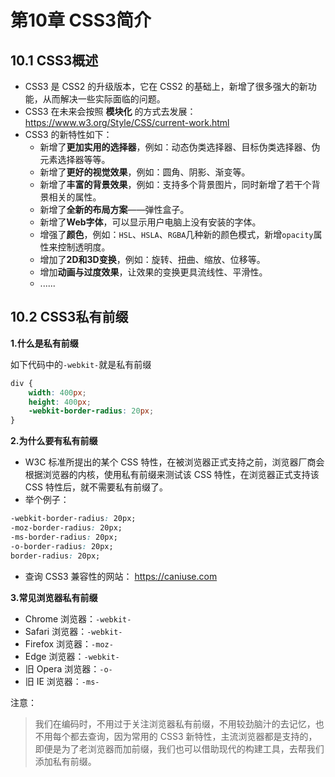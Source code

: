 # 第10章 CSS3简介

## 10.1 CSS3概述

- CSS3 是 CSS2 的升级版本，它在 CSS2 的基础上，新增了很多强大的新功能，从而解决一些实际面临的问题。
- CSS3 在未来会按照 **模块化** 的方式去发展： https://www.w3.org/Style/CSS/current-work.html
- CSS3 的新特性如下：
    - 新增了**更加实用的选择器**，例如：动态伪类选择器、目标伪类选择器、伪元素选择器等等。
    - 新增了**更好的视觉效果**，例如：圆角、阴影、渐变等。
    - 新增了**丰富的背景效果**，例如：支持多个背景图片，同时新增了若干个背景相关的属性。
    - 新增了**全新的布局方案**——弹性盒子。
    - 新增了**Web字体**，可以显示用户电脑上没有安装的字体。
    - 增强了**颜色**，例如：`HSL`、`HSLA`、`RGBA`几种新的颜色模式，新增`opacity`属性来控制透明度。
    - 增加了**2D和3D变换**，例如：旋转、扭曲、缩放、位移等。
    - 增加**动画与过度效果**，让效果的变换更具流线性、平滑性。
    - ......

## 10.2 CSS3私有前缀

**1.什么是私有前缀**

如下代码中的`-webkit-`就是私有前缀

```css
div {
    width: 400px;
    height: 400px;
    -webkit-border-radius: 20px;
}
```

**2.为什么要有私有前缀**

- W3C 标准所提出的某个 CSS 特性，在被浏览器正式支持之前，浏览器厂商会根据浏览器的内核，使用私有前缀来测试该 CSS 特性，在浏览器正式支持该 CSS 特性后，就不需要私有前缀了。
- 举个例子：

```css
-webkit-border-radius: 20px;
-moz-border-radius: 20px;
-ms-border-radius: 20px;
-o-border-radius: 20px;
border-radius: 20px;
```

- 查询 CSS3 兼容性的网站： https://caniuse.com

**3.常见浏览器私有前缀**

- Chrome 浏览器：`-webkit-`
- Safari 浏览器：`-webkit-`
- Firefox 浏览器：`-moz-`
- Edge 浏览器：`-webkit-`
- 旧 Opera 浏览器：`-o-`
- 旧 IE 浏览器：`-ms-`

注意：

> 我们在编码时，不用过于关注浏览器私有前缀，不用较劲脑汁的去记忆，也不用每个都去查询，因为常用的 CSS3 新特性，主流浏览器都是支持的，即便是为了老浏览器而加前缀，我们也可以借助现代的构建工具，去帮我们添加私有前缀。
